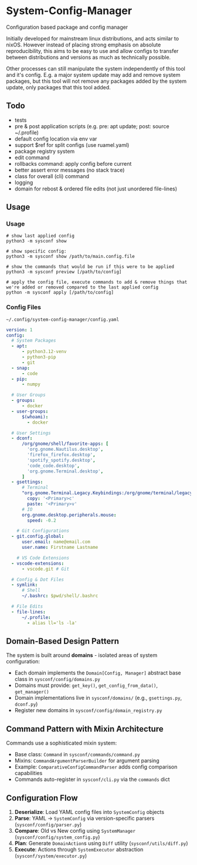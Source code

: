 # System-Config-Manager
Configuration based package and config manager

Initially developed for mainstream linux distributions, and acts similar to nixOS.
However instead of placing strong emphasis on absolute reproducibility, this aims to be easy to use and allow configs to transfer between distributions and versions as much as technically possible.

Other processes can still manipulate the system independently of this tool and it's config.
E.g. a major system update may add and remove system packages, but this tool will not remove any packages added by the system update, only packages that this tool added.

## Todo

- tests
- pre & post application scripts (e.g. pre: apt update; post: source ~/.profile)
- default config location via env var
- support $ref for split configs (use ruamel.yaml)
- package registry system
- edit command
- rollbacks command: apply config before current
- better assert error messages (no stack trace)
- class for overall (cli) command
- logging
- domain for rebost & ordered file edits (not just unordered file-lines)

## Usage

### Usage

```shell
# show last applied config
python3 -m sysconf show

# show specific config:
python3 -m sysconf show /path/to/main.config.file

# show the commands that would be run if this were to be applied
python3 -m sysconf preview [/path/to/config]

# apply the config file, execute commands to add & remove things that we're added or removed compared to the last applied config
python -m sysconf apply [/path/to/config]
```

### Config Files

`~/.config/system-config-manager/config.yaml`
```yaml
version: 1
config:
  # System Packages
  - apt:
      - python3.12-venv
      - python3-pip
      - git
  - snap:
      - code
  - pip:
      - numpy

  # User Groups
  - groups:
      - docker
  - user-groups:
      $(whoami): 
        - docker

  # User Settings
  - dconf:
      /org/gnome/shell/favorite-apps: [
        'org.gnome.Nautilus.desktop', 
        'firefox_firefox.desktop', 
        'spotify_spotify.desktop', 
        'code_code.desktop', 
        'org.gnome.Terminal.desktop',
      ]
  - gsettings:
      # Terminal
      "org.gnome.Terminal.Legacy.Keybindings:/org/gnome/terminal/legacy/keybindings/":
        copy: '<Primary>c'
        paste: '<Primary>v'
      # IO
      org.gnome.desktop.peripherals.mouse:
        speed: -0.2

    # Git Configurations
  - git.config.global:
      user.email: name@email.com
      user.name: Firstname Lastname

    # VS Code Extensions
  - vscode-extensions:
      - vscode.git # Git

  # Config & Dot Files
  - symlink:
      # Shell
      ~/.bashrc: $pwd/shell/.bashrc

  # File Edits
  - file-lines:
      ~/.profile:
        - alias ll='ls -la'
```

## Domain-Based Design Pattern
The system is built around **domains** - isolated areas of system configuration:
- Each domain implements the `Domain[Config, Manager]` abstract base class in `sysconf/config/domains.py`
- Domains must provide: `get_key()`, `get_config_from_data()`, `get_manager()`
- Domain implementations live in `sysconf/domains/` (e.g., `gsettings.py`, `dconf.py`)
- Register new domains in `sysconf/config/domain_registry.py`

## Command Pattern with Mixin Architecture
Commands use a sophisticated mixin system:
- Base class: `Command` in `sysconf/commands/command.py`
- Mixins: `CommandArgumentParserBuilder` for argument parsing
- Example: `ComparativeConfigCommandParser` adds config comparison capabilities
- Commands auto-register in `sysconf/cli.py` via the `commands` dict

## Configuration Flow
1. **Deserialize**: Load YAML config files into `SystemConfig` objects
2. **Parse**: YAML → `SystemConfig` via version-specific parsers (`sysconf/config/parser.py`)
3. **Compare**: Old vs New config using `SystemManager` (`sysconf/config/system_config.py`)
4. **Plan**: Generate `DomainAction`s using `Diff` utility (`sysconf/utils/diff.py`)
5. **Execute**: Actions through `SystemExecutor` abstraction (`sysconf/system/executor.py`)